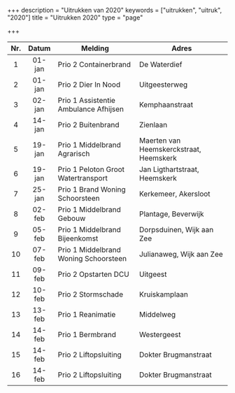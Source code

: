 +++
description = "Uitrukken van 2020"
keywords = ["uitrukken", "uitruk", "2020"]
title = "Uitrukken 2020"
type = "page"

+++
<table class="table">
<thead class="thead-inverse">
<tr>
<th align="center">Nr.</th>
<th align="center">Datum</th>
<th>Melding</th>
<th>Adres</th>
</tr>
</thead>
<tbody>

<tr><td align="center">1</td><td align="center">01-jan</td><td>Prio 2 Containerbrand</td><td>De Waterdief</td></tr>
<tr><td align="center">2</td><td align="center">01-jan</td><td>Prio 2 Dier In Nood</td><td>Uitgeesterweg</td></tr>
<tr><td align="center">3</td><td align="center">02-jan</td><td>Prio 1 Assistentie Ambulance Afhijsen</td><td>Kemphaanstraat</td></tr>
<tr><td align="center">4</td><td align="center">14-jan</td><td>Prio 2 Buitenbrand</td><td>Zienlaan</td></tr>
<tr><td align="center">5</td><td align="center">19-jan</td><td>Prio 1 Middelbrand Agrarisch</td><td>Maerten van Heemskerckstraat, Heemskerk</td></tr>
<tr><td align="center">6</td><td align="center">19-jan</td><td>Prio 1 Peloton Groot Watertransport</td><td>Jan Ligthartstraat, Heemskerk</td></tr>
<tr><td align="center">7</td><td align="center">25-jan</td><td>Prio 1 Brand Woning Schoorsteen</td><td>Kerkemeer, Akersloot</td></tr>
<tr><td align="center">8</td><td align="center">02-feb</td><td>Prio 1 Middelbrand Gebouw</td><td>Plantage, Beverwijk</td></tr>
<tr><td align="center">9</td><td align="center">05-feb</td><td>Prio 1 Middelbrand Bijeenkomst</td><td>Dorpsduinen, Wijk aan Zee</td></tr>
<tr><td align="center">10</td><td align="center">07-feb</td><td>Prio 1 Middelbrand Woning Schoorsteen</td><td>Julianaweg, Wijk aan Zee</td></tr>
<tr><td align="center">11</td><td align="center">09-feb</td><td>Prio 2 Opstarten DCU</td><td>Uitgeest</td></tr>
<tr><td align="center">12</td><td align="center">10-feb</td><td>Prio 2 Stormschade</td><td>Kruiskamplaan</td></tr>
<tr><td align="center">13</td><td align="center">13-feb</td><td>Prio 1 Reanimatie</td><td>Middelweg</td></tr>
<tr><td align="center">14</td><td align="center">14-feb</td><td>Prio 1 Bermbrand</td><td>Westergeest</td></tr>
<tr><td align="center">15</td><td align="center">14-feb</td><td>Prio 2 Liftopsluiting</td><td>Dokter Brugmanstraat</td></tr>
<tr><td align="center">16</td><td align="center">14-feb</td><td>Prio 2 Liftopsluiting</td><td>Dokter Brugmanstraat</td></tr>

</tbody>
</table>
